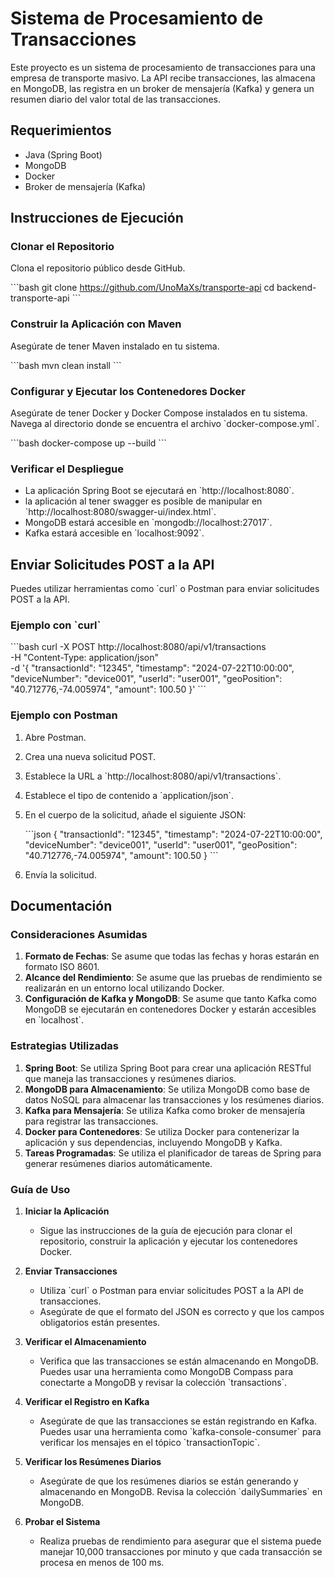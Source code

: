 
# Sistema de Procesamiento de Transacciones

Este proyecto es un sistema de procesamiento de transacciones para una empresa de transporte masivo. La API recibe transacciones, las almacena en MongoDB, las registra en un broker de mensajería (Kafka) y genera un resumen diario del valor total de las transacciones.

## Requerimientos

- Java (Spring Boot)
- MongoDB
- Docker
- Broker de mensajería (Kafka)

## Instrucciones de Ejecución

### Clonar el Repositorio

Clona el repositorio público desde GitHub.

\`\`\`bash
git clone <https://github.com/UnoMaXs/transporte-api>
cd backend-transporte-api
\`\`\`

### Construir la Aplicación con Maven

Asegúrate de tener Maven instalado en tu sistema.

\`\`\`bash
mvn clean install
\`\`\`

### Configurar y Ejecutar los Contenedores Docker

Asegúrate de tener Docker y Docker Compose instalados en tu sistema. Navega al directorio donde se encuentra el archivo \`docker-compose.yml\`.

\`\`\`bash
docker-compose up --build
\`\`\`

### Verificar el Despliegue

- La aplicación Spring Boot se ejecutará en \`http://localhost:8080\`.
- la aplicación al tener swagger es posible de manipular en \`http://localhost:8080/swagger-ui/index.html\`.
- MongoDB estará accesible en \`mongodb://localhost:27017\`.
- Kafka estará accesible en \`localhost:9092\`.

## Enviar Solicitudes POST a la API

Puedes utilizar herramientas como \`curl\` o Postman para enviar solicitudes POST a la API.

### Ejemplo con \`curl\`

\`\`\`bash
curl -X POST http://localhost:8080/api/v1/transactions \
-H "Content-Type: application/json" \
-d '{
"transactionId": "12345",
"timestamp": "2024-07-22T10:00:00",
"deviceNumber": "device001",
"userId": "user001",
"geoPosition": "40.712776,-74.005974",
"amount": 100.50
}'
\`\`\`

### Ejemplo con Postman

1. Abre Postman.
2. Crea una nueva solicitud POST.
3. Establece la URL a \`http://localhost:8080/api/v1/transactions\`.
4. Establece el tipo de contenido a \`application/json\`.
5. En el cuerpo de la solicitud, añade el siguiente JSON:

   \`\`\`json
   {
   "transactionId": "12345",
   "timestamp": "2024-07-22T10:00:00",
   "deviceNumber": "device001",
   "userId": "user001",
   "geoPosition": "40.712776,-74.005974",
   "amount": 100.50
   }
   \`\`\`

6. Envía la solicitud.

## Documentación

### Consideraciones Asumidas

1. **Formato de Fechas**: Se asume que todas las fechas y horas estarán en formato ISO 8601.
2. **Alcance del Rendimiento**: Se asume que las pruebas de rendimiento se realizarán en un entorno local utilizando Docker.
3. **Configuración de Kafka y MongoDB**: Se asume que tanto Kafka como MongoDB se ejecutarán en contenedores Docker y estarán accesibles en \`localhost\`.

### Estrategias Utilizadas

1. **Spring Boot**: Se utiliza Spring Boot para crear una aplicación RESTful que maneja las transacciones y resúmenes diarios.
2. **MongoDB para Almacenamiento**: Se utiliza MongoDB como base de datos NoSQL para almacenar las transacciones y los resúmenes diarios.
3. **Kafka para Mensajería**: Se utiliza Kafka como broker de mensajería para registrar las transacciones.
4. **Docker para Contenedores**: Se utiliza Docker para contenerizar la aplicación y sus dependencias, incluyendo MongoDB y Kafka.
5. **Tareas Programadas**: Se utiliza el planificador de tareas de Spring para generar resúmenes diarios automáticamente.

### Guía de Uso

1. **Iniciar la Aplicación**
    - Sigue las instrucciones de la guía de ejecución para clonar el repositorio, construir la aplicación y ejecutar los contenedores Docker.

2. **Enviar Transacciones**
    - Utiliza \`curl\` o Postman para enviar solicitudes POST a la API de transacciones.
    - Asegúrate de que el formato del JSON es correcto y que los campos obligatorios están presentes.

3. **Verificar el Almacenamiento**
    - Verifica que las transacciones se están almacenando en MongoDB. Puedes usar una herramienta como MongoDB Compass para conectarte a MongoDB y revisar la colección \`transactions\`.

4. **Verificar el Registro en Kafka**
    - Asegúrate de que las transacciones se están registrando en Kafka. Puedes usar una herramienta como \`kafka-console-consumer\` para verificar los mensajes en el tópico \`transactionTopic\`.

5. **Verificar los Resúmenes Diarios**
    - Asegúrate de que los resúmenes diarios se están generando y almacenando en MongoDB. Revisa la colección \`dailySummaries\` en MongoDB.

6. **Probar el Sistema**
    - Realiza pruebas de rendimiento para asegurar que el sistema puede manejar 10,000 transacciones por minuto y que cada transacción se procesa en menos de 100 ms.
